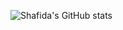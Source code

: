 <p align="left">

![Shafida's GitHub stats](https://github-readme-stats.vercel.app/api?username=shafidaaaa&show_icons=true&theme=transparent)
<a href="https://github.com/shafidaaaa">

</a>
</p>
